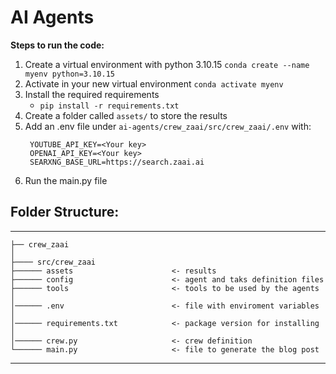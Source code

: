 # AI Agents

**Steps to run the code:**
1. Create a virtual environment with python 3.10.15
`conda create --name myenv python=3.10.15`
3. Activate in your new virtual environment
`conda activate myenv`
4. Install the required requirements
    - `pip install -r requirements.txt`
5. Create a folder called `assets/` to store the results
6. Add an .env file under `ai-agents/crew_zaai/src/crew_zaai/.env` with:
   ```
    YOUTUBE_API_KEY=<Your key>
    OPENAI_API_KEY=<Your key>
    SEARXNG_BASE_URL=https://search.zaai.ai
   ```
7. Run the main.py file

## Folder Structure:
------------

    ├── crew_zaai
    │
    ├──── src/crew_zaai
    ├────── assets                      <- results
    ├────── config                      <- agent and taks definition files
    ├────── tools                       <- tools to be used by the agents
    │
    │────── .env                        <- file with enviroment variables
    │
    │────── requirements.txt            <- package version for installing
    │
    │────── crew.py                     <- crew definition
    └────── main.py                     <- file to generate the blog post
--------
